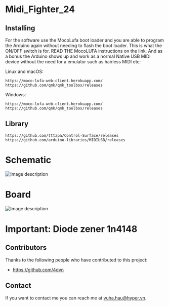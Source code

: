 # Midi_Fighter_24

## Installing

For the software use the MocoLufa boot loader and you are able to program the Arduino again without needing to flash the boot loader. This is what the ON/OFF switch is for. READ THE MocoLUFA instructions on the link. And as a bonus the Arduino shows up and work as a normal Native USB MIDI device without the need for a emulator such as hairless MIDI etc:

Linux and macOS:
```
https://moco-lufa-web-client.herokuapp.com/
https://github.com/qmk/qmk_toolbox/releases
```

Windows:
```
https://moco-lufa-web-client.herokuapp.com/
https://github.com/qmk/qmk_toolbox/releases
```
## Library
```
https://github.com/tttapa/Control-Surface/releases
https://github.com/arduino-libraries/MIDIUSB/releases
```
# Schematic
![Image description](https://github.com/4dvn/Midi_Fighter_24/blob/master/Schematic/Button-matrix.png)

# Board
![Image description](https://github.com/4dvn/Midi_Fighter_24/blob/master/Schematic/Board.jpg)

# Important: Diode zener 1n4148
## Contributors

Thanks to the following people who have contributed to this project:

* https://github.com/4dvn

## Contact

If you want to contact me you can reach me at <vuha.hau@hyper.vn>.

